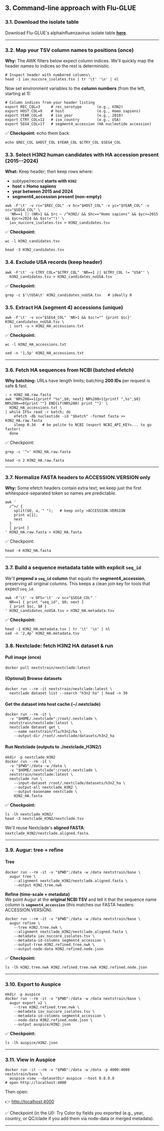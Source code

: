 ## 3. Command-line approach with Flu-GLUE

### 3.1. Download the isolate table

Download Flu-GLUE's alphainfluenzavirus isolate table **[here](https://github.com/giffordlabcvr/Flu-GLUE/blob/main/tabular/extension/iav_nuccore_isolates.tsv)**.

* * * * *

### 3.2. Map your TSV column names to positions (once)

**Why:** The AWK filters below expect column indices. We'll quickly map the header names to indices so the rest is deterministic.

```
# Inspect header with numbered columns\
head -1 iav_nuccore_isolates.tsv | tr '\t' '\n' | nl
```

Now set environment variables to the **column numbers** (from the left, starting at 1):

```
# Column indices from your header listing
export REC_COL=3     # rec_serotype       (e.g., H3N2)
export HOST_COL=9    # host               (e.g., Homo sapiens)
export YEAR_COL=6    # iso_year           (e.g., 2018)
export CTRY_COL=12   # iso_country        (e.g., USA)
export SEG4_COL=17   # segment4_accession (HA nucleotide accession)
```
✅ **Checkpoint:** echo them back

```
echo $REC_COL $HOST_COL $YEAR_COL $CTRY_COL $SEG4_COL
```

### 3.3. Select H3N2 human candidates with HA accession present (2015--2024)

**What:** Keep header; then keep rows where:

-   subtype/record **starts with `H3N2`**
-   **host = Homo sapiens**
-   **year between 2015 and 2024**
-   **segment4_accession present (non-empty)**


```
awk -F'\t' -v rc="$REC_COL" -v hc="$HOST_COL" -v yc="$YEAR_COL" -v sc="$SEG4_COL" \
  'NR==1 || (NR>1 && $rc ~ /^H3N2/ && $hc=="Homo sapiens" && $yc>=2015 && $yc<=2024 && $sc!="")' \
  iav_nuccore_isolates.tsv > H3N2_candidates.tsv
```

✅ **Checkpoint:**


```
wc -l H3N2_candidates.tsv
```

```
head -3 H3N2_candidates.tsv
```

### 3.4. Exclude USA records (keep header)

```
awk -F'\t' -v CTRY_COL="$CTRY_COL" 'NR==1 || $CTRY_COL != "USA"' \
  H3N2_candidates.tsv > H3N2_candidates_noUSA.tsv
```

✅ **Checkpoint:**

```
grep -c $'\tUSA\t' H3N2_candidates_noUSA.tsv   # ideally 0
```

### 3.5. Extract HA (segment 4) accessions (unique)

```
awk -F'\t' -v sc="$SEG4_COL" 'NR>1 && $sc!="" {print $sc}' H3N2_candidates_noUSA.tsv \
  | sort -u > H3N2_HA_accessions.txt
```

✅ **Checkpoint:**

```
wc -l H3N2_HA_accessions.txt
```

```
sed -n '1,5p' H3N2_HA_accessions.txt
```

* * * * *

### 3.6. Fetch HA sequences from NCBI (batched efetch)

**Why batching:** URLs have length limits; batching **200 IDs** per request is safe & fast.

```
: > H3N2_HA.raw.fasta
awk 'NR%200==1{printf "%s",$0; next} NR%200>1{printf ",%s",$0} NR%200==0{print ""} END{if(NR%200) print ""}' \
  H3N2_HA_accessions.txt \
| while IFS= read -r batch; do
    efetch -db nucleotide -id "$batch" -format fasta >> H3N2_HA.raw.fasta
    sleep 0.34   # be polite to NCBI (export NCBI_API_KEY=... to go faster)
  done
```

✅ Checkpoint:

```
grep -c '^>' H3N2_HA.raw.fasta
```

```
head -n 2 H3N2_HA.raw.fasta
```

* * * * *
      
### 3.7. Normalize FASTA headers to ACCESSION.VERSION only

**Why:** Some efetch headers contain extra text; we keep just the first whitespace-separated token so names are predictable.

```
awk '
  /^>/ {
    split($0, a, " ");   # keep only >ACCESSION.VERSION
    print a[1];
    next
  }
  { print }
' H3N2_HA.raw.fasta > H3N2_HA.fasta
```

✅ Checkpoint:

```
head -4 H3N2_HA.fasta
```

* * * * *


### 3.7. Build a sequence metadata table with explicit `seq_id`

We'll **prepend a `seq_id` column** that equals the **segment4_accession**, preserving all original columns. This keeps a clean join key for tools that expect `seq_id`.

```
awk -F'\t' -v OFS='\t' -v sc="$SEG4_COL" '
  NR==1 { print "seq_id", $0; next }
  { print $sc, $0 }
' H3N2_candidates_noUSA.tsv > H3N2_HA.metadata.tsv
```

✅ **Checkpoint:**

```
head -1 H3N2_HA.metadata.tsv | tr '\t' '\n' | nl
sed -n '2,4p' H3N2_HA.metadata.tsv
```

### 3.8. Nextclade: fetch H3N2 HA dataset & run

#### Pull image (once)

```
docker pull nextstrain/nextclade:latest
```

#### (Optional) Browse datasets

```
docker run --rm -it nextstrain/nextclade:latest \
  nextclade dataset list --search "h3n2 ha" | head -n 30
```

#### Get the dataset into host cache (~/.nextclade)

```
docker run --rm -it \
  -v "$HOME/.nextclade":/root/.nextclade \
  nextstrain/nextclade:latest \
  nextclade dataset get \
    --name nextstrain/flu/h3n2/ha \
    --output-dir /root/.nextclade/datasets/h3n2_ha
```

#### Run Nextclade (outputs to ./nextclade_H3N2/)

```
mkdir -p nextclade_H3N2
docker run --rm -it \
  -v "$PWD":/data -w /data \
  -v "$HOME/.nextclade":/root/.nextclade \
  nextstrain/nextclade:latest \
  nextclade run \
    --input-dataset /root/.nextclade/datasets/h3n2_ha \
    --output-all nextclade_H3N2 \
    --output-basename nextclade \
    H3N2_HA.fasta
```

✅ **Checkpoint:**

```
ls -lh nextclade_H3N2/
head -3 nextclade_H3N2/nextclade.tsv
```

We'll reuse Nextclade's **aligned FASTA**: `nextclade_H3N2/nextclade.aligned.fasta`.

* * * * *

### 3.9. Augur: tree + refine

#### Tree

```
docker run --rm -it -v "$PWD":/data -w /data nextstrain/base \
  augur tree \
    --alignment nextclade_H3N2/nextclade.aligned.fasta \
    --output H3N2.tree.nwk
```

**Refine (time-scale + metadata)**\
We point Augur at the **original NCBI TSV** and tell it that the sequence name column is **`segment4_accession`** (this matches our FASTA headers: ACCESSION.VERSION).

```
docker run --rm -it -v "$PWD":/data -w /data nextstrain/base \
  augur refine \
    --tree H3N2.tree.nwk \
    --alignment nextclade_H3N2/nextclade.aligned.fasta \
    --metadata iav_nuccore_isolates.tsv \
    --metadata-id-columns segment4_accession \
    --output-tree H3N2.refined.tree.nwk \
    --output-node-data H3N2.refined.node.json
```

✅ **Checkpoint:**

```
ls -lh H3N2.tree.nwk H3N2.refined.tree.nwk H3N2.refined.node.json
```




* * * * *

### 3.10. Export to Auspice

```
mkdir -p auspice
docker run --rm -it -v "$PWD":/data -w /data nextstrain/base \
  augur export v2 \
    --tree H3N2.refined.tree.nwk \
    --metadata iav_nuccore_isolates.tsv \
    --metadata-id-columns segment4_accession \
    --node-data H3N2.refined.node.json \
    --output auspice/H3N2.json
```

✅ **Checkpoint:**

```
ls -lh auspice/H3N2.json
```

* * * * *

### 3.11. View in Auspice


```
docker run -it --rm -v "$PWD":/data -w /data -p 4000:4000 nextstrain/base \
  auspice view --datasetDir auspice --host 0.0.0.0
# open http://localhost:4000
```

Then open:

👉 <http://localhost:4000>[](http://localhost:4000)


✅ Checkpoint (in the UI): Try Color by fields you exported (e.g., year, country, or QC/clade if you add them via node-data or merged metadata).

* * * * *
